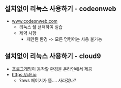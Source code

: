 ## 설치없이 리눅스 사용하기 - codeonweb
- www.codeonweb.com
  - 리눅스 쉘 선택하여 실습
  - 제약 사항
    - 제안된 환경 -> 모든 명령어는 사용 불가능
## 설치없이 리눅스 사용하기 - cloud9
- 프로그래밍이 동작할 환경을 온라인에서 제공
- https://c9.io
  - ?aws 페이지가 뜸.... 사라졌나?